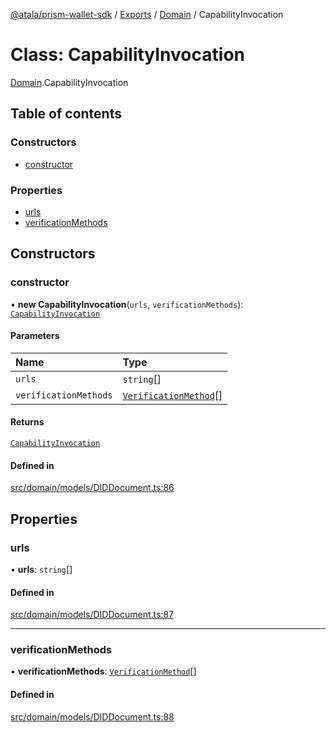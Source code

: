 [@atala/prism-wallet-sdk](../README.md) / [Exports](../modules.md) / [Domain](../modules/Domain.md) / CapabilityInvocation

# Class: CapabilityInvocation

[Domain](../modules/Domain.md).CapabilityInvocation

## Table of contents

### Constructors

- [constructor](Domain.CapabilityInvocation.md#constructor)

### Properties

- [urls](Domain.CapabilityInvocation.md#urls)
- [verificationMethods](Domain.CapabilityInvocation.md#verificationmethods)

## Constructors

### constructor

• **new CapabilityInvocation**(`urls`, `verificationMethods`): [`CapabilityInvocation`](Domain.CapabilityInvocation.md)

#### Parameters

| Name | Type |
| :------ | :------ |
| `urls` | `string`[] |
| `verificationMethods` | [`VerificationMethod`](Domain.VerificationMethod.md)[] |

#### Returns

[`CapabilityInvocation`](Domain.CapabilityInvocation.md)

#### Defined in

[src/domain/models/DIDDocument.ts:86](https://github.com/hyperledger/identus-edge-agent-sdk-ts/blob/2cdbf1ede368164be3dd56f3e362e76e94d48b48/src/domain/models/DIDDocument.ts#L86)

## Properties

### urls

• **urls**: `string`[]

#### Defined in

[src/domain/models/DIDDocument.ts:87](https://github.com/hyperledger/identus-edge-agent-sdk-ts/blob/2cdbf1ede368164be3dd56f3e362e76e94d48b48/src/domain/models/DIDDocument.ts#L87)

___

### verificationMethods

• **verificationMethods**: [`VerificationMethod`](Domain.VerificationMethod.md)[]

#### Defined in

[src/domain/models/DIDDocument.ts:88](https://github.com/hyperledger/identus-edge-agent-sdk-ts/blob/2cdbf1ede368164be3dd56f3e362e76e94d48b48/src/domain/models/DIDDocument.ts#L88)
